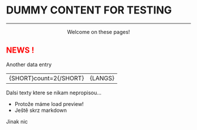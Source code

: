 DUMMY CONTENT FOR TESTING
=========================

------------------------

<p style="text-align: center;">Welcome on these pages!</p>

 <h2 style="color: rgb(255, 0, 0);">NEWS !</h2>

Another data entry

|||
|:----|:----|
| {SHORT}count=2{/SHORT} | {LANGS} |


Dalsi texty ktere se nikam nepropisou...

* Protože máme load preview!
* Ještě skrz markdown

Jinak nic